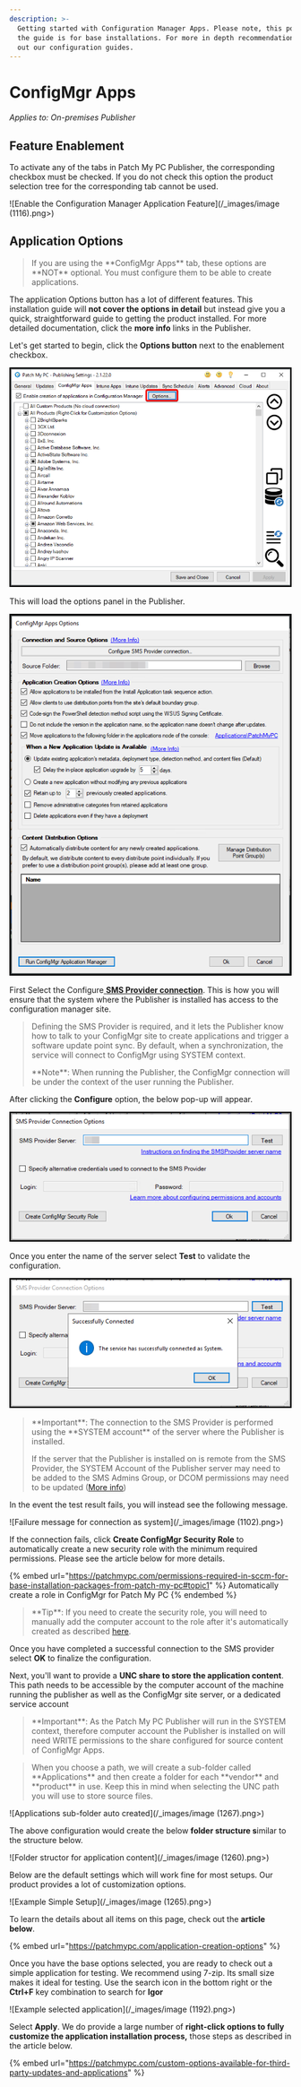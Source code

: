 ```yaml
---
description: >-
  Getting started with Configuration Manager Apps. Please note, this portion of
  the guide is for base installations. For more in depth recommendations check
  out our configuration guides.
---
```


# ConfigMgr Apps

_Applies to: On-premises Publisher_

## Feature Enablement&#x20;

To activate any of the tabs in Patch My PC Publisher, the corresponding checkbox must be checked. If you do not check this option the product selection tree for the corresponding tab cannot be used.

![Enable the Configuration Manager Application Feature](/_images/image (1116).png>)

## Application Options

<blockquote class="wp-block-quote">
<p>If you are using the **ConfigMgr Apps** tab, these options are **NOT** optional. You must configure them to be able to create applications.</p>
</blockquote>

The application Options button has a lot of different features. This installation guide will **not cover the options in detail** but instead give you a quick, straightforward guide to getting the product installed. For more detailed documentation, click the **more info** links in the Publisher.

Let's get started to begin, click the **Options button** next to the enablement checkbox.

![](/_images/image-(1345).png "Click Options")

This will load the options panel in the Publisher.&#x20;

![](/_images/image-(1344).png "")

First Select the Configure[ **SMS Provider connection**](https://docs.microsoft.com/en-us/mem/configmgr/core/plan-design/hierarchy/plan-for-the-sms-provider#BKMK_PlanSMSProv). This is how you will ensure that the system where the Publisher is installed has access to the configuration manager site.

<blockquote class="wp-block-quote">
<p>Defining the SMS Provider is required, and it lets the Publisher know how to talk to your ConfigMgr site to create applications and trigger a software update point sync. By default, when a synchronization, the service will connect to ConfigMgr using SYSTEM context.</p>
<p>**Note**: When running the Publisher, the ConfigMgr connection will be under the context of the user running the Publisher.</p>
</blockquote>

After clicking the **Configure** option, the below pop-up will appear.&#x20;

![](/_images/image-(1346).png "Enter the server name where the provider service is installed.")

Once you enter the name of the server select **Test** to validate the configuration.

![](/_images/image-(1348).png "Example of validating configuration")

<blockquote class="wp-block-quote">
<p>**Important**: The connection to the SMS Provider is performed using the **SYSTEM account** of the server where the Publisher is installed.</p>
<p>If the server that the Publisher is installed on is remote from the SMS Provider, the SYSTEM Account of the Publisher server may need to be added to the SMS Admins Group, or DCOM permissions may need to be updated (<a href="https://docs.microsoft.com/en-us/mem/configmgr/core/servers/manage/modify-your-infrastructure#configure-dcom-permissions-for-remote-configuration-manager-console-connections">More info</a>)</p>
</blockquote>

In the event the test result fails, you will instead see the following message.

![Failure message for connection as system](/_images/image (1102).png>)

If the connection fails, click **Create ConfigMgr Security Role** to automatically create a new security role with the minimum required permissions. Please see the article below for more details.

{% embed url="https://patchmypc.com/permissions-required-in-sccm-for-base-installation-packages-from-patch-my-pc#topic1" %}
Automatically create a role in ConfigMgr for Patch My PC
{% endembed %}

<blockquote class="wp-block-quote">
<p>**Tip**: If you need to create the security role, you will need to manually add the computer account to the role after it's automatically created as described <a href="https://patchmypc.com/permissions-required-in-sccm-for-base-installation-packages-from-patch-my-pc">here</a>.</p>
</blockquote>

Once you have completed a successful connection to the SMS provider select **OK** to finalize the configuration.

Next, you'll want to provide a **UNC share to store the application content**. This path needs to be accessible by the computer account of the machine running the publisher as well as the ConfigMgr site server, or a dedicated service account&#x20;

<blockquote class="wp-block-quote">
<p>**Important**: As the Patch My PC Publisher will run in the SYSTEM context, therefore computer account the Publisher is installed on will need WRITE permissions to the share configured for source content of ConfigMgr Apps.</p>
</blockquote>

<blockquote class="wp-block-quote">
<p>When you choose a path, we will create a sub-folder called **Applications** and then create a folder for each **vendor** and **product** in use. Keep this in mind when selecting the UNC path you will use to store source files.</p>
</blockquote>

![Applications sub-folder auto created](/_images/image (1267).png>)

The above configuration would create the below **folder structure s**imilar to the structure below.

![Folder structor for application content](/_images/image (1260).png>)

Below are the default settings which will work fine for most setups. Our product provides a lot of customization options.

![Example Simple Setup](/_images/image (1265).png>)

To learn the details about all items on this page, check out the **article below**.

{% embed url="https://patchmypc.com/application-creation-options" %}

Once you have the base options selected, you are ready to check out a simple application for testing. We recommend using 7-zip. Its small size makes it ideal for testing. Use the search icon in the bottom right or the **Ctrl+F** key combination to search for **Igor**

![Example selected application](/_images/image (1192).png>)

Select **Apply**. We do provide a large number of **right-click options to fully customize the application installation process,** those steps as described in the article below.

{% embed url="https://patchmypc.com/custom-options-available-for-third-party-updates-and-applications" %}
